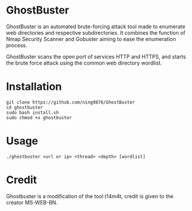 # **GhostBuster**
GhostBuster is an automated brute-forcing attack tool made to enumerate web directories and respective subdirectories. It combines the function of Nmap Security Scanner and Gobuster aiming to ease the enumeration process. 

GhostBuster scans the open port of services HTTP and HTTPS,  and starts the brute force attack using the common web directory wordlist. 

# **Installation**
```
git clone https://github.com/ning9876/GhostBuster  
cd ghostbuster
sudo bash install.sh
sudo chmod +x ghostbuster
```

# **Usage**
`./ghostbuster <url or ip> <thread> <depth> [wordlist]`

# **Credit**
Ghostbuster is a modification of the tool t14m4t, credit is given to the creator MS-WEB-BN. 
